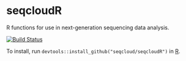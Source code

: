 # seqcloudR
R functions for use in next-generation sequencing data analysis.

[![Build Status](https://travis-ci.org/seqcloud/seqcloudR.svg?branch=master)](https://travis-ci.org/seqcloud/seqcloudR)

To install, run `devtools::install_github("seqcloud/seqcloudR")` in [R](https://www.r-project.org).
